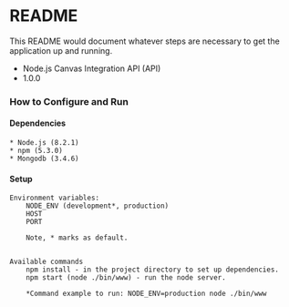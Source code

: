 # README #

This README would document whatever steps are necessary to get the application up and running.

* Node.js Canvas Integration API (API)
* 1.0.0

### How to Configure and Run
#### Dependencies
    * Node.js (8.2.1)
    * npm (5.3.0)
    * Mongodb (3.4.6)
#### Setup
    Environment variables:
        NODE_ENV (development*, production)
        HOST
        PORT
    
        Note, * marks as default.
    
    
    Available commands
        npm install - in the project directory to set up dependencies.
        npm start (node ./bin/www) - run the node server.
    
        *Command example to run: NODE_ENV=production node ./bin/www